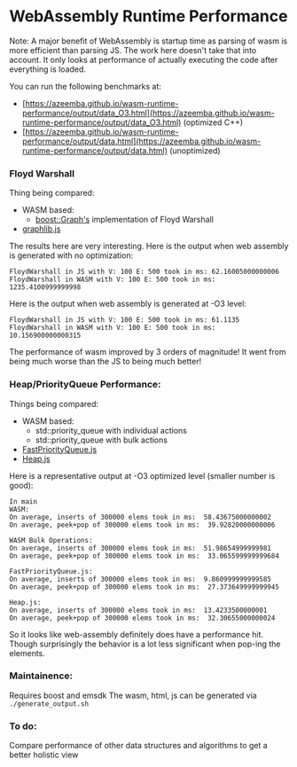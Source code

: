 WebAssembly Runtime Performance
===========================

Note: A major benefit of WebAssembly is startup time as parsing of
wasm is more efficient than parsing JS. The work here doesn't take that into
account. It only looks at performance of actually executing the code after
everything is loaded.

You can run the following benchmarks at:
 - [https://azeemba.github.io/wasm-runtime-performance/output/data_O3.html](https://azeemba.github.io/wasm-runtime-performance/output/data_O3.html) (optimized C++)
 - [https://azeemba.github.io/wasm-runtime-performance/output/data.html](https://azeemba.github.io/wasm-runtime-performance/output/data.html) (unoptimized)



### Floyd Warshall

Thing being compared:
 - WASM based:
   - [boost::Graph's](http://www.boost.org/doc/libs/1_64_0/libs/graph/doc/floyd_warshall_shortest.html) implementation of Floyd Warshall 
 - [graphlib.js](https://github.com/cpettitt/graphlib/wiki/API-Reference#alg-floyd-warshall)

 The results here are very interesting. Here is the output when web assembly is generated with no optimization: 

```
FloydWarshall in JS with V: 100 E: 500 took in ms: 62.16005000000006
FloydWarshall in WASM with V: 100 E: 500 took in ms: 1235.4100999999998
```

Here is the output when web assembly is generated at -O3 level:

```
FloydWarshall in JS with V: 100 E: 500 took in ms: 61.1135
FloydWarshall in WASM with V: 100 E: 500 took in ms: 10.156900000000315
```

The performance of wasm improved by 3 orders of magnitude! It went from being much worse than the JS to being much better!

### Heap/PriorityQueue Performance:

Things being compared:

 - WASM based:
   - std::priority_queue with individual actions
   - std::priority_queue with bulk actions
 - [FastPriorityQueue.js](https://github.com/lemire/FastPriorityQueue.js)
 - [Heap.js](https://github.com/qiao/heap.js)

Here is a representative output at -O3 optimized level (smaller number is good):
```
In main
WASM:
On average, inserts of 300000 elems took in ms:  58.43675000000002
On average, peek+pop of 300000 elems took in ms:  39.92820000000006

WASM Bulk Operations: 
On average, inserts of 300000 elems took in ms:  51.98654999999981
On average, peek+pop of 300000 elems took in ms:  33.065599999999684

FastPriorityQueue.js: 
On average, inserts of 300000 elems took in ms:  9.860999999999585
On average, peek+pop of 300000 elems took in ms:  27.373649999999945

Heap.js: 
On average, inserts of 300000 elems took in ms:  13.4233500000001
On average, peek+pop of 300000 elems took in ms:  32.30655000000024
```
So it looks like web-assembly definitely does have a performance hit. 
Though surprisingly the behavior is a lot less significant when pop-ing the elements.


### Maintainence:

Requires boost and emsdk
The wasm, html, js can be generated via `./generate_output.sh`


### To do:

Compare performance of other data structures and algorithms to get a better holistic view
